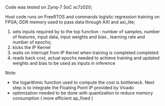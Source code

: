 Code was tested on Zynq-7 SoC xc7z020;

Host code runs on FreeRTOS and commands logistic regression training on FPGA; 
DDR memory used to pass data through AXI and axi_lite;

1) sets inputs required by to the top function : number of samples, number of features,
input data, input weights and bias , learning rate and number of epochs;
2) kicks the IP Kernel
3) waits on interrupt from IP Kernel when training is completed completed
4) reads back cost, actual epochs needed to achieve training and updated weights and bias to be used as inputs in inference

Note: 
- the logarithmic function used to compute the cost is bottleneck. Next step is to integrate the Floating Point IP provided by Vivado
- optimization needed to be done with quantization to reduce memory consumption ( more efficient ap_fixed )
